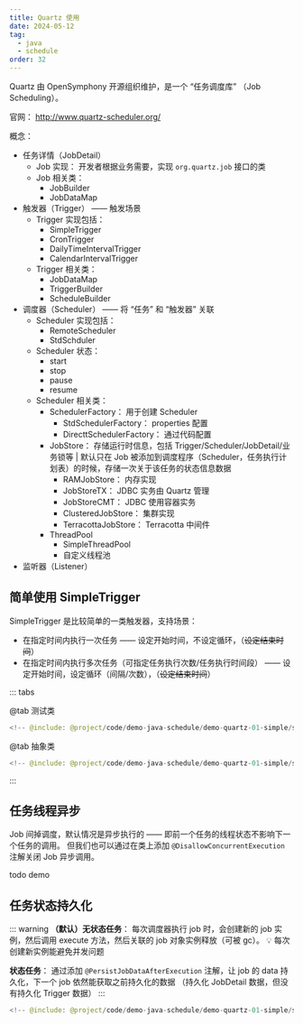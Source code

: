 ```yaml
---
title: Quartz 使用
date: 2024-05-12
tag:
  - java
  - schedule
order: 32
---
```


Quartz 由 OpenSymphony 开源组织维护，是一个 “任务调度库” （Job Scheduling）。

<!-- more -->

官网： <http://www.quartz-scheduler.org/>

概念：

- 任务详情（JobDetail）
  - Job 实现： 开发者根据业务需要，实现 `org.quartz.job` 接口的类
  - Job 相关类：
    - JobBuilder
    - JobDataMap
- 触发器（Trigger） —— 触发场景
  - Trigger 实现包括：
    - SimpleTrigger
    - CronTrigger
    - DailyTimeIntervalTrigger
    - CalendarIntervalTrigger
  - Trigger 相关类：
    - JobDataMap
    - TriggerBuilder
    - ScheduleBuilder
- 调度器（Scheduler） —— 将 “任务” 和 “触发器” 关联
  - Scheduler 实现包括：
    - RemoteScheduler
    - StdSchduler
  - Scheduler 状态：
    - start
    - stop
    - pause
    - resume
  - Scheduler 相关类：
    - SchedulerFactory： 用于创建 Scheduler
      - StdSchedulerFactory： properties 配置
      - DirecttSchedulerFactory： 通过代码配置
    - JobStore： 存储运行时信息，包括 Trigger/Scheduler/JobDetail/业务锁等 | 默认只在 Job 被添加到调度程序（Scheduler，任务执行计划表）的时候，存储一次关于该任务的状态信息数据
      - RAMJobStore： 内存实现
      - JobStoreTX： JDBC 实务由 Quartz 管理
      - JobStoreCMT： JDBC 使用容器实务
      - ClusteredJobStore： 集群实现
      - TerracottaJobStore： Terracotta 中间件
    - ThreadPool
      - SimpleThreadPool
      - 自定义线程池
- 监听器（Listener）

## 简单使用 SimpleTrigger

SimpleTrigger 是比较简单的一类触发器，支持场景：

- 在指定时间内执行一次任务 —— 设定开始时间，不设定循环，（~~设定结束时间~~）
- 在指定时间内执行多次任务（可指定任务执行次数/任务执行时间段） —— 设定开始时间，设定循环（间隔/次数），（~~设定结束时间~~）

::: tabs

@tab 测试类

```java
<!-- @include: @project/code/demo-java-schedule/demo-quartz-01-simple/src/test/java/org/example/job/SimpleJobTest.java -->
```

@tab 抽象类

```java
<!-- @include: @project/code/demo-java-schedule/demo-quartz-01-simple/src/test/java/org/example/job/AbstractSimpleJobTest.java -->
```

:::

## 任务线程异步

Job 间掉调度，默认情况是异步执行的 —— 即前一个任务的线程状态不影响下一个任务的调用。
但我们也可以通过在类上添加 `@DisallowConcurrentExecution` 注解关闭 Job 异步调用。

todo demo

## 任务状态持久化

::: warning
**（默认）无状态任务**： 每次调度器执行 job 时，会创建新的 job 实例，然后调用 execute 方法，然后关联的 job 对象实例释放（可被 gc）。
💡 每次创建新实例能避免并发问题

**状态任务**： 通过添加 `@PersistJobDataAfterExecution` 注解，让 job 的 data 持久化，下一个 job 依然能获取之前持久化的数据
（持久化 JobDetail 数据，但没有持久化 Trigger 数据）
:::

```java
<!-- @include: @project/code/demo-java-schedule/demo-quartz-01-simple/src/test/java/org/example/job/SimpleJobStateTest.java -->
```
